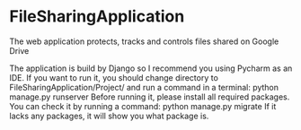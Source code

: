 # FileSharingApplication
The web application protects, tracks and controls files shared on Google Drive 

The application is build by Django so I recommend you using Pycharm as an IDE. If you want to run it, you should change directory to FileSharingApplication/Project/ and run a command in a terminal:
python manage.py runserver
Before running it, please install all required packages. You can check it by running a command:
python manage.py migrate
If it lacks any packages, it will show you what package is.
